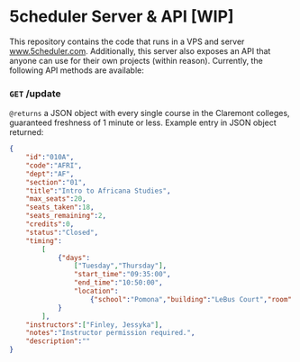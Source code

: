 # 5cheduler Server & API [WIP]
This repository contains the code that runs in a VPS and server www.5cheduler.com.
Additionally, this server also exposes an API that anyone can use for their own projects (within reason).
Currently, the following API methods are available:
### `GET` /update
`@returns` a JSON object with every single course in the Claremont colleges, guaranteed freshness of 1 minute or less.
Example entry in JSON object returned:
```json
{
    "id":"010A",
    "code":"AFRI",
    "dept":"AF",
    "section":"01",
    "title":"Intro to Africana Studies",
    "max_seats":20,
    "seats_taken":18,
    "seats_remaining":2,
    "credits":0,
    "status":"Closed",
    "timing":
        [
            {"days":
                ["Tuesday","Thursday"],
                "start_time":"09:35:00",
                "end_time":"10:50:00",
                "location":
                    {"school":"Pomona","building":"LeBus Court","room":"113"}
            }
        ],
    "instructors":["Finley, Jessyka"],
    "notes":"Instructor permission required.",
    "description":""
}
```